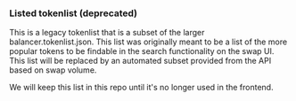 ### Listed tokenlist (deprecated)

This is a legacy tokenlist that is a subset of the larger
balancer.tokenlist.json. This list was originally meant to be a list of the more
popular tokens to be findable in the search functionality on the swap UI. This
list will be replaced by an automated subset provided from the API based on swap
volume.

We will keep this list in this repo until it's no longer used in the frontend.
